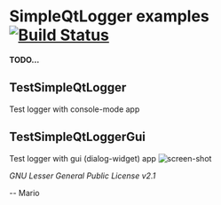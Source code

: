 # SimpleQtLogger examples [![Build Status](https://travis-ci.org/Mokolea/SimpleQtLogger.svg)](https://travis-ci.org/Mokolea/SimpleQtLogger)

**TODO...**

## TestSimpleQtLogger
Test logger with console-mode app

## TestSimpleQtLoggerGui
Test logger with gui (dialog-widget) app
![screen-shot](https://raw.githubusercontent.com/Mokolea/SimpleQtLogger/master/examples/TestSimpleQtLoggerGui_ScreenShot.png)

*GNU Lesser General Public License v2.1*

-- Mario
